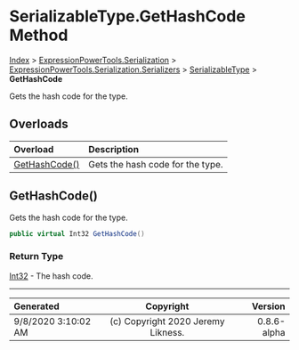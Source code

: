 ﻿# SerializableType.GetHashCode Method

[Index](../index.md) > [ExpressionPowerTools.Serialization](ExpressionPowerTools.Serialization.a.md) > [ExpressionPowerTools.Serialization.Serializers](ExpressionPowerTools.Serialization.Serializers.n.md) > [SerializableType](ExpressionPowerTools.Serialization.Serializers.SerializableType.cs.md) > **GetHashCode**

Gets the hash code for the type.

## Overloads

| Overload | Description |
| :-- | :-- |
| [GetHashCode()](#gethashcode) | Gets the hash code for the type. |
## GetHashCode()

Gets the hash code for the type.

```csharp
public virtual Int32 GetHashCode()
```

### Return Type

 [Int32](https://docs.microsoft.com/dotnet/api/system.int32)  - The hash code.



---

| Generated | Copyright | Version |
| :-- | :-: | --: |
| 9/8/2020 3:10:02 AM | (c) Copyright 2020 Jeremy Likness. | 0.8.6-alpha |
